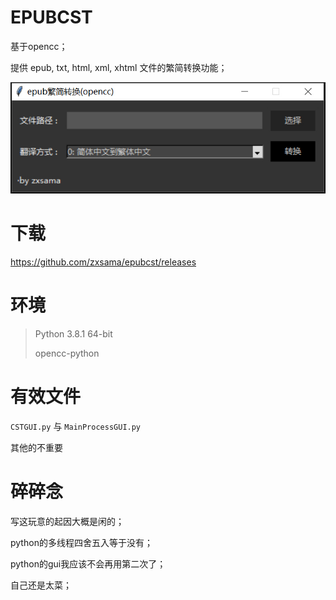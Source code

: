 # EPUBCST
基于opencc；

提供 epub, txt, html, xml, xhtml 文件的繁简转换功能；

![ ](https://raw.githubusercontent.com/zxsama/epubcst/master/File/epubcst.jpg)

# 下载

https://github.com/zxsama/epubcst/releases

# 环境
> Python 3.8.1 64-bit
> 
> opencc-python

# 有效文件
`CSTGUI.py` 与 `MainProcessGUI.py`

其他的不重要

# 碎碎念
写这玩意的起因大概是闲的；

python的多线程四舍五入等于没有；

python的gui我应该不会再用第二次了；

自己还是太菜；

